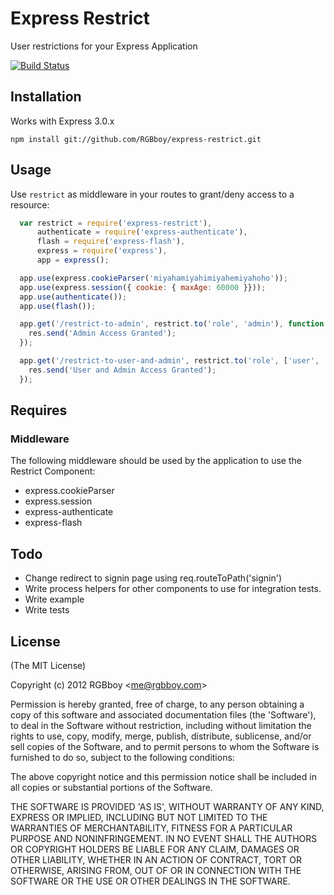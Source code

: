 # Express Restrict

  User restrictions for your Express Application

  [![Build Status](https://secure.travis-ci.org/RGBboy/express-restrict.png)](http://travis-ci.org/RGBboy/express-restrict)

## Installation

  Works with Express 3.0.x

    npm install git://github.com/RGBboy/express-restrict.git


## Usage

  Use `restrict` as middleware in your routes to grant/deny access to a resource:

``` javascript
  var restrict = require('express-restrict'),
      authenticate = require('express-authenticate'),
      flash = require('express-flash'),
      express = require('express'),
      app = express();

  app.use(express.cookieParser('miyahamiyahimiyahemiyahoho'));
  app.use(express.session({ cookie: { maxAge: 60000 }}));
  app.use(authenticate());
  app.use(flash());

  app.get('/restrict-to-admin', restrict.to('role', 'admin'), function (req, res) {
    res.send('Admin Access Granted');
  });

  app.get('/restrict-to-user-and-admin', restrict.to('role', ['user', 'admin']), function (req, res) {
    res.send('User and Admin Access Granted');
  });

```

## Requires

### Middleware

  The following middleware should be used by the application to use the 
  Restrict Component:

  * express.cookieParser
  * express.session
  * express-authenticate
  * express-flash

## Todo

  * Change redirect to signin page using req.routeToPath('signin')
  * Write process helpers for other components to use for integration tests.
  * Write example
  * Write tests

## License 

(The MIT License)

Copyright (c) 2012 RGBboy &lt;me@rgbboy.com&gt;

Permission is hereby granted, free of charge, to any person obtaining
a copy of this software and associated documentation files (the
'Software'), to deal in the Software without restriction, including
without limitation the rights to use, copy, modify, merge, publish,
distribute, sublicense, and/or sell copies of the Software, and to
permit persons to whom the Software is furnished to do so, subject to
the following conditions:

The above copyright notice and this permission notice shall be
included in all copies or substantial portions of the Software.

THE SOFTWARE IS PROVIDED 'AS IS', WITHOUT WARRANTY OF ANY KIND,
EXPRESS OR IMPLIED, INCLUDING BUT NOT LIMITED TO THE WARRANTIES OF
MERCHANTABILITY, FITNESS FOR A PARTICULAR PURPOSE AND NONINFRINGEMENT.
IN NO EVENT SHALL THE AUTHORS OR COPYRIGHT HOLDERS BE LIABLE FOR ANY
CLAIM, DAMAGES OR OTHER LIABILITY, WHETHER IN AN ACTION OF CONTRACT,
TORT OR OTHERWISE, ARISING FROM, OUT OF OR IN CONNECTION WITH THE
SOFTWARE OR THE USE OR OTHER DEALINGS IN THE SOFTWARE.
